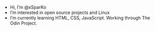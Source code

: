 - Hi, I’m @xSparKo
- I’m interested in open source projects and Linux
- I’m currently learning HTML, CSS, JavaScript. Working through The Odin Project.



<!---
xSparKo/xSparKo is a ✨ special ✨ repository because its `README.md` (this file) appears on your GitHub profile.
You can click the Preview link to take a look at your changes.
--->
